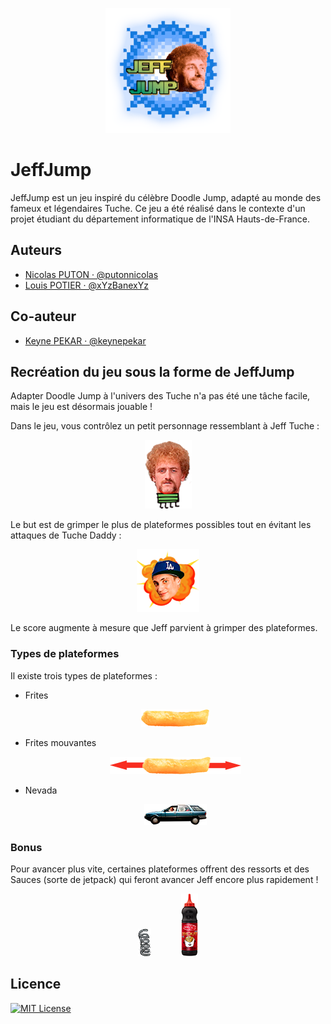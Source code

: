<p align="center">
  <img src="content/images/Menu/menu_image.png" alt="Jeff  Jump" width="200">
</p>

# JeffJump

JeffJump est un jeu inspiré du célèbre Doodle Jump, adapté au monde des fameux et légendaires Tuche. Ce jeu a été réalisé dans le contexte d'un projet étudiant du département informatique  de l'INSA Hauts-de-France.

## Auteurs

- [Nicolas PUTON · @putonnicolas](https://github.com/putonnicolas)
- [Louis POTIER · @xYzBanexYz](https://github.com/xYzBanexYz)
## Co-auteur
- [Keyne PEKAR · @keynepekar](https://github.com/keynepekar)

## Recréation du jeu sous la forme de JeffJump
Adapter Doodle Jump à l'univers des Tuche n'a pas été une tâche facile, mais le jeu est désormais jouable !

Dans le jeu, vous contrôlez un petit personnage ressemblant à Jeff Tuche :

<p align="center">
  <img src="content/images/Game/jeff_jumper_up.png" alt="Jeff Tuche">
</p>

Le but est de grimper le plus de plateformes possibles tout en évitant les attaques de Tuche Daddy :
<p align="center">
  <img src="content/images/Game/tucheDaddy.png" alt="Tuche Daddy">
</p>

Le score augmente à mesure que Jeff parvient à grimper des plateformes.

### Types de plateformes

Il existe trois types de plateformes :

<ul>
  <li>Frites
    <p align="center">
      <img src="content/images/Game/frite.png" alt="Frite">
    </p>
  </li>
  <li>Frites mouvantes
    <p align="center">
      <img src="content/images/RM/friteMove.png" alt="Frite mouvante">
    </p>
  </li>
  <li>Nevada
    <p align="center">
      <img src="content/images/Game/Nevada.png" alt="Nevada">
    </p>
  </li>
</ul>

### Bonus

Pour avancer plus vite, certaines plateformes offrent des ressorts et des Sauces (sorte de jetpack) qui feront avancer Jeff encore plus rapidement !

<p align="center">
  <img src="content/images/Game/springHigh.png" alt="Ressort" />
  &nbsp;&nbsp;&nbsp;&nbsp;&nbsp;&nbsp;&nbsp;&nbsp;&nbsp;&nbsp;
  <img src="content/images/Game/sauce.png" alt="Sauce" />
</p>

## Licence

[![MIT License](https://img.shields.io/badge/License-MIT-green.svg)](https://choosealicense.com/licenses/mit/)
